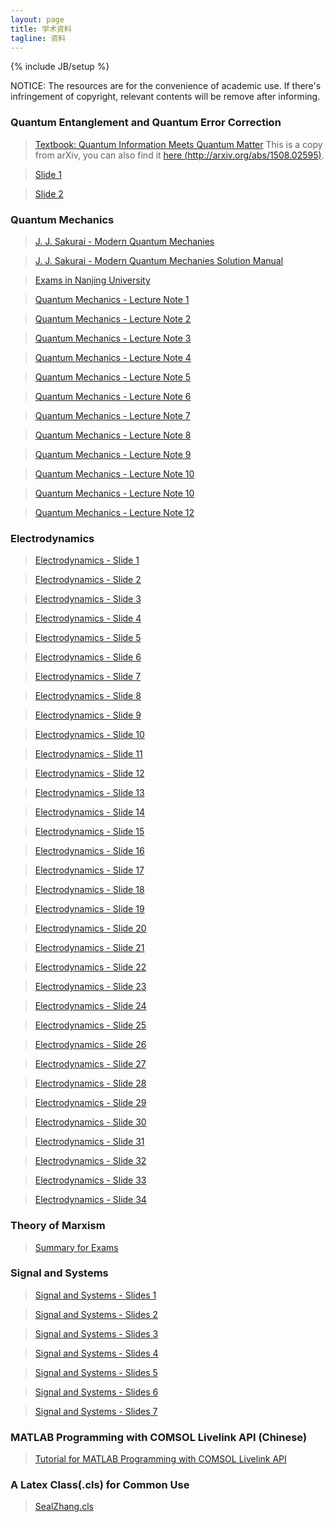```yaml
---
layout: page
title: 学术资料
tagline: 资料	
---
```

{% include JB/setup %}

NOTICE: The resources are for the convenience of academic use. If there's infringement of copyright, relevant contents will be remove after informing.

### Quantum Entanglement and Quantum Error Correction

>[Textbook: Quantum Information Meets Quantum Matter](/assets/files/2016-10-24-Quantum-Information-Meets-Quantum-Matter.pdf) This is a copy from arXiv, you can also find it [here (http://arxiv.org/abs/1508.02595)](http://arxiv.org/abs/1508.02595).

> [Slide 1](/assets/files/2016-10-24-Quantum-Entanglement-Lecture1.pdf)

> [Slide 2](/assets/files/2016-10-24-Quantum-Entanglement-Lecture2.pdf)

### Quantum Mechanics

> [J. J. Sakurai - Modern Quantum Mechanies](/assets/files/2016-10-17-Sakurai.pdf)

> [J. J. Sakurai - Modern Quantum Mechanies Solution Manual](/assets/files/2016-10-17-Sakurai-Answer.pdf)

> [Exams in Nanjing University](/assets/files/2016-10-16-quantum-mechanics-exam.pdf)

> [Quantum Mechanics - Lecture Note 1](/assets/files/2016-10-17-Quantum-1.pdf)

> [Quantum Mechanics - Lecture Note 2](/assets/files/2016-10-17-Quantum-2.pdf)

> [Quantum Mechanics - Lecture Note 3](/assets/files/2016-10-17-Quantum-3.pdf)

> [Quantum Mechanics - Lecture Note 4](/assets/files/2016-10-17-Quantum-4.pdf)

> [Quantum Mechanics - Lecture Note 5](/assets/files/2016-10-17-Quantum-5.pdf)

> [Quantum Mechanics - Lecture Note 6](/assets/files/2016-10-17-Quantum-6.pdf)

> [Quantum Mechanics - Lecture Note 7](/assets/files/2016-10-17-Quantum-7.pdf)

> [Quantum Mechanics - Lecture Note 8](/assets/files/2016-10-17-Quantum-8.pdf)

> [Quantum Mechanics - Lecture Note 9](/assets/files/2016-10-17-Quantum-9.pdf)

> [Quantum Mechanics - Lecture Note 10](/assets/files/2016-10-17-Quantum-10.pdf)

> [Quantum Mechanics - Lecture Note 10](/assets/files/2016-10-17-Quantum-11.pdf)

> [Quantum Mechanics - Lecture Note 12](/assets/files/2016-10-17-Quantum-12.pdf)

### Electrodynamics

> [Electrodynamics - Slide 1](/assets/files/2016-10-17-Electrodynamics-1.pdf)

> [Electrodynamics - Slide 2](/assets/files/2016-10-17-Electrodynamics-2.pdf)

> [Electrodynamics - Slide 3](/assets/files/2016-10-17-Electrodynamics-3.pdf)

> [Electrodynamics - Slide 4](/assets/files/2016-10-17-Electrodynamics-4.pdf)

> [Electrodynamics - Slide 5](/assets/files/2016-10-17-Electrodynamics-5.pdf)

> [Electrodynamics - Slide 6](/assets/files/2016-10-17-Electrodynamics-6.pdf)

> [Electrodynamics - Slide 7](/assets/files/2016-10-17-Electrodynamics-7.pdf)

> [Electrodynamics - Slide 8](/assets/files/2016-10-17-Electrodynamics-8.pdf)

> [Electrodynamics - Slide 9](/assets/files/2016-10-17-Electrodynamics-9.pdf)

> [Electrodynamics - Slide 10](/assets/files/2016-10-17-Electrodynamics-10.pdf)

> [Electrodynamics - Slide 11](/assets/files/2016-10-17-Electrodynamics-11.pdf)

> [Electrodynamics - Slide 12](/assets/files/2016-10-17-Electrodynamics-12.pdf)

> [Electrodynamics - Slide 13](/assets/files/2016-10-17-Electrodynamics-13.pdf)

> [Electrodynamics - Slide 14](/assets/files/2016-10-17-Electrodynamics-14.pdf)

> [Electrodynamics - Slide 15](/assets/files/2016-10-17-Electrodynamics-15.pdf)

> [Electrodynamics - Slide 16](/assets/files/2016-10-17-Electrodynamics-16.pdf)

> [Electrodynamics - Slide 17](/assets/files/2016-10-17-Electrodynamics-17.pdf)

> [Electrodynamics - Slide 18](/assets/files/2016-10-17-Electrodynamics-18.pdf)

> [Electrodynamics - Slide 19](/assets/files/2016-10-17-Electrodynamics-19.pdf)

> [Electrodynamics - Slide 20](/assets/files/2016-10-17-Electrodynamics-20.pdf)

> [Electrodynamics - Slide 21](/assets/files/2016-10-17-Electrodynamics-21.pdf)

> [Electrodynamics - Slide 22](/assets/files/2016-10-17-Electrodynamics-22.pdf)

> [Electrodynamics - Slide 23](/assets/files/2016-10-17-Electrodynamics-23.pdf)

> [Electrodynamics - Slide 24](/assets/files/2016-10-17-Electrodynamics-24.pdf)

> [Electrodynamics - Slide 25](/assets/files/2016-10-17-Electrodynamics-25.pdf)

> [Electrodynamics - Slide 26](/assets/files/2016-10-17-Electrodynamics-26.pdf)

> [Electrodynamics - Slide 27](/assets/files/2016-10-17-Electrodynamics-27.pdf)

> [Electrodynamics - Slide 28](/assets/files/2016-10-17-Electrodynamics-28.pdf)

> [Electrodynamics - Slide 29](/assets/files/2016-10-17-Electrodynamics-29.pdf)

> [Electrodynamics - Slide 30](/assets/files/2016-10-17-Electrodynamics-30.pdf)

> [Electrodynamics - Slide 31](/assets/files/2016-10-17-Electrodynamics-31.pdf)

> [Electrodynamics - Slide 32](/assets/files/2016-10-17-Electrodynamics-32.pdf)

> [Electrodynamics - Slide 33](/assets/files/2016-10-17-Electrodynamics-33.pdf)

> [Electrodynamics - Slide 34](/assets/files/2016-10-17-Electrodynamics-34.pdf)


### Theory of Marxism

> [Summary for Exams](/assets/files/2016-10-16-Marxism.pdf)

### Signal and Systems

> [Signal and Systems - Slides 1](/assets/files/2016-10-17-Signal-and-Systems-1.pdf)

> [Signal and Systems - Slides 2](/assets/files/2016-10-17-Signal-and-Systems-2.pdf)

> [Signal and Systems - Slides 3](/assets/files/2016-10-17-Signal-and-Systems-3.pdf)

> [Signal and Systems - Slides 4](/assets/files/2016-10-17-Signal-and-Systems-4.pdf)

> [Signal and Systems - Slides 5](/assets/files/2016-10-17-Signal-and-Systems-5.pdf)

> [Signal and Systems - Slides 6](/assets/files/2016-10-17-Signal-and-Systems-6.pdf)

> [Signal and Systems - Slides 7](/assets/files/2016-10-17-Signal-and-Systems-7.pdf)

### MATLAB Programming with COMSOL Livelink API (Chinese)

> [Tutorial for MATLAB Programming with COMSOL Livelink API](/assets/files/2016-11-05-MATLAB-with-COMSOL.pdf)

### A Latex Class(.cls) for Common Use

> [SealZhang.cls](/assets/files/2016-10-17-SealZhang.cls)